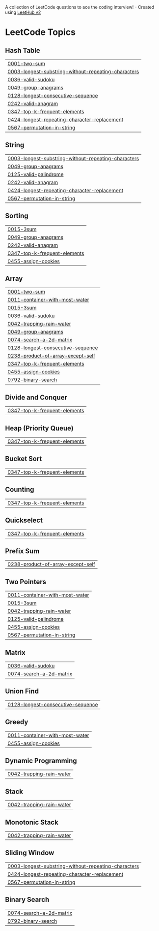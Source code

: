 A collection of LeetCode questions to ace the coding interview! - Created using [LeetHub v2](https://github.com/arunbhardwaj/LeetHub-2.0)
<!---LeetCode Topics Start-->
# LeetCode Topics
## Hash Table
|  |
| ------- |
| [0001-two-sum](https://github.com/jayanthkodurkumar/Neetcode150/tree/master/0001-two-sum) |
| [0003-longest-substring-without-repeating-characters](https://github.com/jayanthkodurkumar/Neetcode150/tree/master/0003-longest-substring-without-repeating-characters) |
| [0036-valid-sudoku](https://github.com/jayanthkodurkumar/Neetcode150/tree/master/0036-valid-sudoku) |
| [0049-group-anagrams](https://github.com/jayanthkodurkumar/Neetcode150/tree/master/0049-group-anagrams) |
| [0128-longest-consecutive-sequence](https://github.com/jayanthkodurkumar/Neetcode150/tree/master/0128-longest-consecutive-sequence) |
| [0242-valid-anagram](https://github.com/jayanthkodurkumar/Neetcode150/tree/master/0242-valid-anagram) |
| [0347-top-k-frequent-elements](https://github.com/jayanthkodurkumar/Neetcode150/tree/master/0347-top-k-frequent-elements) |
| [0424-longest-repeating-character-replacement](https://github.com/jayanthkodurkumar/Neetcode150/tree/master/0424-longest-repeating-character-replacement) |
| [0567-permutation-in-string](https://github.com/jayanthkodurkumar/Neetcode150/tree/master/0567-permutation-in-string) |
## String
|  |
| ------- |
| [0003-longest-substring-without-repeating-characters](https://github.com/jayanthkodurkumar/Neetcode150/tree/master/0003-longest-substring-without-repeating-characters) |
| [0049-group-anagrams](https://github.com/jayanthkodurkumar/Neetcode150/tree/master/0049-group-anagrams) |
| [0125-valid-palindrome](https://github.com/jayanthkodurkumar/Neetcode150/tree/master/0125-valid-palindrome) |
| [0242-valid-anagram](https://github.com/jayanthkodurkumar/Neetcode150/tree/master/0242-valid-anagram) |
| [0424-longest-repeating-character-replacement](https://github.com/jayanthkodurkumar/Neetcode150/tree/master/0424-longest-repeating-character-replacement) |
| [0567-permutation-in-string](https://github.com/jayanthkodurkumar/Neetcode150/tree/master/0567-permutation-in-string) |
## Sorting
|  |
| ------- |
| [0015-3sum](https://github.com/jayanthkodurkumar/Neetcode150/tree/master/0015-3sum) |
| [0049-group-anagrams](https://github.com/jayanthkodurkumar/Neetcode150/tree/master/0049-group-anagrams) |
| [0242-valid-anagram](https://github.com/jayanthkodurkumar/Neetcode150/tree/master/0242-valid-anagram) |
| [0347-top-k-frequent-elements](https://github.com/jayanthkodurkumar/Neetcode150/tree/master/0347-top-k-frequent-elements) |
| [0455-assign-cookies](https://github.com/jayanthkodurkumar/Neetcode150/tree/master/0455-assign-cookies) |
## Array
|  |
| ------- |
| [0001-two-sum](https://github.com/jayanthkodurkumar/Neetcode150/tree/master/0001-two-sum) |
| [0011-container-with-most-water](https://github.com/jayanthkodurkumar/Neetcode150/tree/master/0011-container-with-most-water) |
| [0015-3sum](https://github.com/jayanthkodurkumar/Neetcode150/tree/master/0015-3sum) |
| [0036-valid-sudoku](https://github.com/jayanthkodurkumar/Neetcode150/tree/master/0036-valid-sudoku) |
| [0042-trapping-rain-water](https://github.com/jayanthkodurkumar/Neetcode150/tree/master/0042-trapping-rain-water) |
| [0049-group-anagrams](https://github.com/jayanthkodurkumar/Neetcode150/tree/master/0049-group-anagrams) |
| [0074-search-a-2d-matrix](https://github.com/jayanthkodurkumar/Neetcode150/tree/master/0074-search-a-2d-matrix) |
| [0128-longest-consecutive-sequence](https://github.com/jayanthkodurkumar/Neetcode150/tree/master/0128-longest-consecutive-sequence) |
| [0238-product-of-array-except-self](https://github.com/jayanthkodurkumar/Neetcode150/tree/master/0238-product-of-array-except-self) |
| [0347-top-k-frequent-elements](https://github.com/jayanthkodurkumar/Neetcode150/tree/master/0347-top-k-frequent-elements) |
| [0455-assign-cookies](https://github.com/jayanthkodurkumar/Neetcode150/tree/master/0455-assign-cookies) |
| [0792-binary-search](https://github.com/jayanthkodurkumar/Neetcode150/tree/master/0792-binary-search) |
## Divide and Conquer
|  |
| ------- |
| [0347-top-k-frequent-elements](https://github.com/jayanthkodurkumar/Neetcode150/tree/master/0347-top-k-frequent-elements) |
## Heap (Priority Queue)
|  |
| ------- |
| [0347-top-k-frequent-elements](https://github.com/jayanthkodurkumar/Neetcode150/tree/master/0347-top-k-frequent-elements) |
## Bucket Sort
|  |
| ------- |
| [0347-top-k-frequent-elements](https://github.com/jayanthkodurkumar/Neetcode150/tree/master/0347-top-k-frequent-elements) |
## Counting
|  |
| ------- |
| [0347-top-k-frequent-elements](https://github.com/jayanthkodurkumar/Neetcode150/tree/master/0347-top-k-frequent-elements) |
## Quickselect
|  |
| ------- |
| [0347-top-k-frequent-elements](https://github.com/jayanthkodurkumar/Neetcode150/tree/master/0347-top-k-frequent-elements) |
## Prefix Sum
|  |
| ------- |
| [0238-product-of-array-except-self](https://github.com/jayanthkodurkumar/Neetcode150/tree/master/0238-product-of-array-except-self) |
## Two Pointers
|  |
| ------- |
| [0011-container-with-most-water](https://github.com/jayanthkodurkumar/Neetcode150/tree/master/0011-container-with-most-water) |
| [0015-3sum](https://github.com/jayanthkodurkumar/Neetcode150/tree/master/0015-3sum) |
| [0042-trapping-rain-water](https://github.com/jayanthkodurkumar/Neetcode150/tree/master/0042-trapping-rain-water) |
| [0125-valid-palindrome](https://github.com/jayanthkodurkumar/Neetcode150/tree/master/0125-valid-palindrome) |
| [0455-assign-cookies](https://github.com/jayanthkodurkumar/Neetcode150/tree/master/0455-assign-cookies) |
| [0567-permutation-in-string](https://github.com/jayanthkodurkumar/Neetcode150/tree/master/0567-permutation-in-string) |
## Matrix
|  |
| ------- |
| [0036-valid-sudoku](https://github.com/jayanthkodurkumar/Neetcode150/tree/master/0036-valid-sudoku) |
| [0074-search-a-2d-matrix](https://github.com/jayanthkodurkumar/Neetcode150/tree/master/0074-search-a-2d-matrix) |
## Union Find
|  |
| ------- |
| [0128-longest-consecutive-sequence](https://github.com/jayanthkodurkumar/Neetcode150/tree/master/0128-longest-consecutive-sequence) |
## Greedy
|  |
| ------- |
| [0011-container-with-most-water](https://github.com/jayanthkodurkumar/Neetcode150/tree/master/0011-container-with-most-water) |
| [0455-assign-cookies](https://github.com/jayanthkodurkumar/Neetcode150/tree/master/0455-assign-cookies) |
## Dynamic Programming
|  |
| ------- |
| [0042-trapping-rain-water](https://github.com/jayanthkodurkumar/Neetcode150/tree/master/0042-trapping-rain-water) |
## Stack
|  |
| ------- |
| [0042-trapping-rain-water](https://github.com/jayanthkodurkumar/Neetcode150/tree/master/0042-trapping-rain-water) |
## Monotonic Stack
|  |
| ------- |
| [0042-trapping-rain-water](https://github.com/jayanthkodurkumar/Neetcode150/tree/master/0042-trapping-rain-water) |
## Sliding Window
|  |
| ------- |
| [0003-longest-substring-without-repeating-characters](https://github.com/jayanthkodurkumar/Neetcode150/tree/master/0003-longest-substring-without-repeating-characters) |
| [0424-longest-repeating-character-replacement](https://github.com/jayanthkodurkumar/Neetcode150/tree/master/0424-longest-repeating-character-replacement) |
| [0567-permutation-in-string](https://github.com/jayanthkodurkumar/Neetcode150/tree/master/0567-permutation-in-string) |
## Binary Search
|  |
| ------- |
| [0074-search-a-2d-matrix](https://github.com/jayanthkodurkumar/Neetcode150/tree/master/0074-search-a-2d-matrix) |
| [0792-binary-search](https://github.com/jayanthkodurkumar/Neetcode150/tree/master/0792-binary-search) |
<!---LeetCode Topics End-->